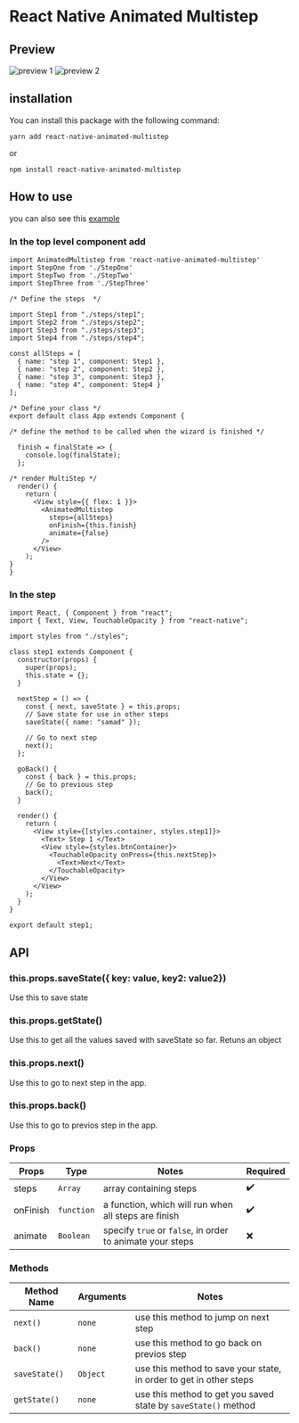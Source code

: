 # React Native Animated Multistep

## Preview

![preview 1](https://github.com/samad324/react-native-animated-multistep/blob/master/previews/1.gif)
![preview 2](https://github.com/samad324/react-native-animated-multistep/blob/master/previews/2.gif)


## installation

You can install this package with the following command:

`yarn add react-native-animated-multistep`

or

`npm install react-native-animated-multistep`

## How to use

you can also see this [example](https://github.com/samad324/react-native-multistep-example)


### In the top level component add

```
import AnimatedMultistep from 'react-native-animated-multistep'
import StepOne from './StepOne'
import StepTwo from './StepTwo'
import StepThree from './StepThree'

/* Define the steps  */

import Step1 from "./steps/step1";
import Step2 from "./steps/step2";
import Step3 from "./steps/step3";
import Step4 from "./steps/step4";

const allSteps = [
  { name: "step 1", component: Step1 },
  { name: "step 2", component: Step2 },
  { name: "step 3", component: Step3 },
  { name: "step 4", component: Step4 }
];

/* Define your class */
export default class App extends Component {

/* define the method to be called when the wizard is finished */

  finish = finalState => {
    console.log(finalState);
  };

/* render MultiStep */
  render() {
    return (
      <View style={{ flex: 1 }}>
        <AnimatedMultistep
          steps={allSteps}
          onFinish={this.finish}
          animate={false}
        />
      </View>
    );
}
}
```

### In the step

```
import React, { Component } from "react";
import { Text, View, TouchableOpacity } from "react-native";

import styles from "./styles";

class step1 extends Component {
  constructor(props) {
    super(props);
    this.state = {};
  }

  nextStep = () => {
    const { next, saveState } = this.props;
    // Save state for use in other steps
    saveState({ name: "samad" });

    // Go to next step
    next();
  };

  goBack() {
    const { back } = this.props;
    // Go to previous step
    back();
  }

  render() {
    return (
      <View style={[styles.container, styles.step1]}>
        <Text> Step 1 </Text>
        <View style={styles.btnContainer}>
          <TouchableOpacity onPress={this.nextStep}>
            <Text>Next</Text>
          </TouchableOpacity>
        </View>
      </View>
    );
  }
}

export default step1;

```

## API

### this.props.saveState({ key: value, key2: value2})

Use this to save state

### this.props.getState()

Use this to get all the values saved with saveState so far. Retuns an object 

### this.props.next()

Use this to go to next step in the app.

### this.props.back()

Use this to go to previos step in the app.


### Props

|         Props           | Type                | Notes | Required |
| ------------------ | ------------------- | --- | ------- |
| steps           | `Array`          | array containing steps | ✔️      |
| onFinish             | `function`            | a function, which will run when all steps are finish  | ✔️       |
| animate         | `Boolean`        | specify `true` or `false`, in order to animate your steps  | ❌       |

### Methods

|         Method Name           | Arguments                | Notes |
| ------------------ | ------------------- | --- |
| `next()`             | `none`             | use this method to jump on next step  |
| `back()`           | `none`          | use this method to go back on previos step   | 
| `saveState()`             | `Object`             | use this method to save your state,  in order to get in other steps  | 
| `getState()`          | `none`         | use this method to get you saved state by `saveState()` method  | 


